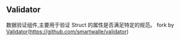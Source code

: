## Validator
数据验证组件,主要用于验证 Struct 的属性是否满足特定的规范。
fork by [Validator]()(https://github.com/smartwalle/validator)
